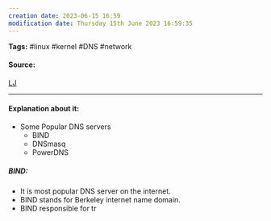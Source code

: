 ```yaml
---
creation date: 2023-06-15 16:59
modification date: Thursday 15th June 2023 16:59:35
---
```


**Tags:** #linux #kernel #DNS #network 

#### Source:
[LJ](https://linuxjourney.com/lesson/dns-setup)

--------------------------------------

#### Explanation about it:

* Some Popular DNS servers
	* BIND
	* DNSmasq
	* PowerDNS

##### BIND:

* It is most popular DNS server on the internet.
* BIND stands for Berkeley internet name domain.
* BIND responsible for tr